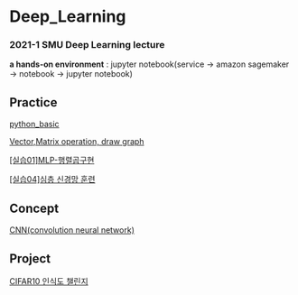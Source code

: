# Deep_Learning
### 2021-1 SMU Deep Learning lecture 

**a hands-on environment** : jupyter notebook(service -> amazon sagemaker -> notebook -> jupyter notebook)

## Practice
[python_basic](https://github.com/sunjungAn/Deep_Learning/blob/master/1.%20python_basic.ipynb)

[Vector,Matrix operation, draw graph](https://github.com/sunjungAn/Deep_Learning/blob/master/2.%20Vector%2C%20Matrix%20operation%2C%20draw%20graph.ipynb)

[[실습01]MLP-행렬곱구현](https://github.com/sunjungAn/Deep_Learning/blob/master/%5B%EC%8B%A4%EC%8A%B501%5DMLP-%ED%96%89%EB%A0%AC%EA%B3%B1%EA%B5%AC%ED%98%84.ipynb)

[[실습04]심층 신경망 훈련](https://github.com/sunjungAn/Deep_Learning/tree/master/%5B%EC%8B%A4%EC%8A%B504%5D%EC%8B%AC%EC%B8%B5%EC%8B%A0%EA%B2%BD%EB%A7%9D%20%ED%9B%88%EB%A0%A8)
## Concept
[CNN(convolution neural network)]()

## Project
[CIFAR10 인식도 챌린지](https://github.com/sunjungAn/Deep_Learning/tree/master/CIFAR10_CNN)
